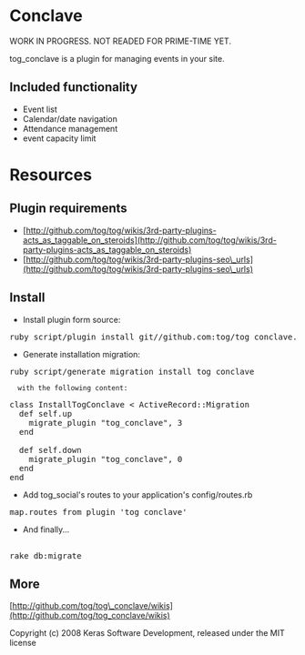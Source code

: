 Conclave
=========

WORK IN PROGRESS. NOT READED FOR PRIME-TIME YET.

tog_conclave is a plugin for managing events in your site.



Included functionality
----------------------

* Event list
* Calendar/date navigation
* Attendance management
* event capacity limit


Resources
=========

Plugin requirements
-------------------

* [http://github.com/tog/tog/wikis/3rd-party-plugins-acts_as_taggable_on_steroids](http://github.com/tog/tog/wikis/3rd-party-plugins-acts_as_taggable_on_steroids)
* [http://github.com/tog/tog/wikis/3rd-party-plugins-seo\_urls](http://github.com/tog/tog/wikis/3rd-party-plugins-seo\_urls)



Install
-------

  
* Install plugin form source:

<pre>
ruby script/plugin install git//github.com:tog/tog_conclave.git
</pre>

* Generate installation migration:

<pre>
ruby script/generate migration install_tog_conclave
</pre>

	  with the following content:

<pre>
class InstallTogConclave < ActiveRecord::Migration
  def self.up
    migrate_plugin "tog_conclave", 3
  end

  def self.down
    migrate_plugin "tog_conclave", 0
  end
end
</pre>

* Add tog_social's routes to your application's config/routes.rb

<pre>
map.routes_from_plugin 'tog_conclave'
</pre> 

* And finally...

<pre> 
rake db:migrate
</pre> 

More
-------

[http://github.com/tog/tog\_conclave]:(http://github.com/tog/tog_conclave)

[http://github.com/tog/tog\_conclave/wikis](http://github.com/tog/tog_conclave/wikis)


Copyright (c) 2008 Keras Software Development, released under the MIT license
